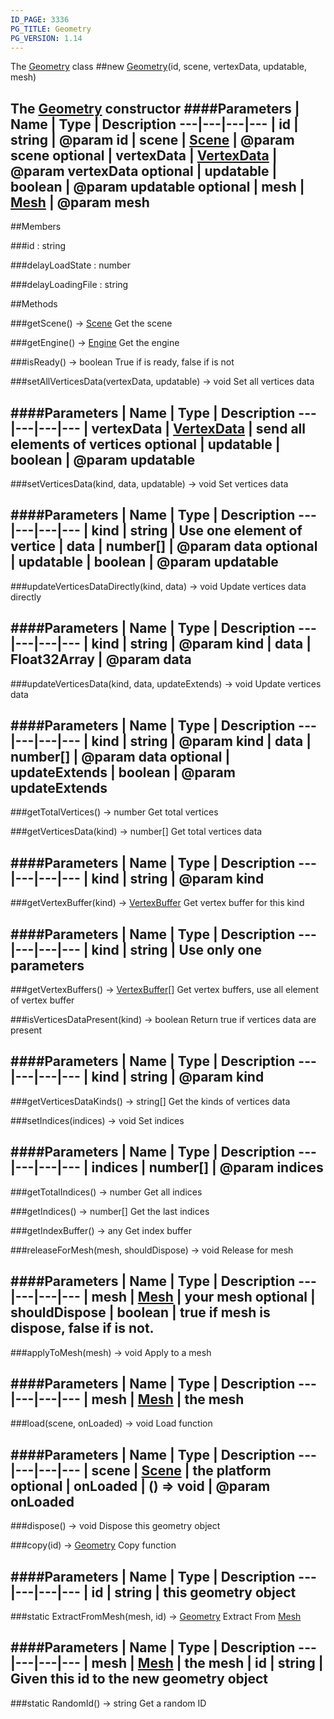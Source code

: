 ```yaml
---
ID_PAGE: 3336
PG_TITLE: Geometry
PG_VERSION: 1.14
---
```


The [Geometry](page.php?p=3336) class
##new [Geometry](page.php?p=3336)(id, scene, vertexData, updatable, mesh)

The [Geometry](page.php?p=3336) constructor
####Parameters
 | Name | Type | Description
---|---|---|---
 | id | string | @param id
 | scene | [Scene](page.php?p=3274) | @param scene
optional | vertexData | [VertexData](page.php?p=3338) | @param vertexData
optional | updatable | boolean | @param updatable
optional | mesh | [Mesh](page.php?p=3271) | @param mesh
---

##Members

###id : string


###delayLoadState : number


###delayLoadingFile : string




##Methods

###getScene() &rarr; [Scene](page.php?p=3274)
Get the scene


###getEngine() &rarr; [Engine](page.php?p=3247)
Get the engine


###isReady() &rarr; boolean
True if is ready, false if is not


###setAllVerticesData(vertexData, updatable) &rarr; void
Set all vertices data

####Parameters
 | Name | Type | Description
---|---|---|---
 | vertexData | [VertexData](page.php?p=3338) | send all elements of vertices
optional | updatable | boolean | @param updatable
---

###setVerticesData(kind, data, updatable) &rarr; void
Set vertices data

####Parameters
 | Name | Type | Description
---|---|---|---
 | kind | string | Use one element of vertice
 | data | number[] | @param data
optional | updatable | boolean | @param updatable
---

###updateVerticesDataDirectly(kind, data) &rarr; void
Update vertices data directly

####Parameters
 | Name | Type | Description
---|---|---|---
 | kind | string | @param kind
 | data | Float32Array | @param data
---

###updateVerticesData(kind, data, updateExtends) &rarr; void
Update vertices data

####Parameters
 | Name | Type | Description
---|---|---|---
 | kind | string | @param kind
 | data | number[] | @param data
optional | updateExtends | boolean | @param updateExtends
---

###getTotalVertices() &rarr; number
Get total vertices


###getVerticesData(kind) &rarr; number[]
Get total vertices data

####Parameters
 | Name | Type | Description
---|---|---|---
 | kind | string | @param kind
---

###getVertexBuffer(kind) &rarr; [VertexBuffer](page.php?p=3340)
Get vertex buffer for this kind

####Parameters
 | Name | Type | Description
---|---|---|---
 | kind | string | Use only one parameters
---

###getVertexBuffers() &rarr; [VertexBuffer](page.php?p=3340)[]
Get vertex buffers, use all element of vertex buffer


###isVerticesDataPresent(kind) &rarr; boolean
Return true if vertices data are present

####Parameters
 | Name | Type | Description
---|---|---|---
 | kind | string | @param kind
---

###getVerticesDataKinds() &rarr; string[]
Get the kinds of vertices data


###setIndices(indices) &rarr; void
Set indices

####Parameters
 | Name | Type | Description
---|---|---|---
 | indices | number[] | @param indices
---

###getTotalIndices() &rarr; number
Get all indices


###getIndices() &rarr; number[]
Get the last indices


###getIndexBuffer() &rarr; any
Get index buffer


###releaseForMesh(mesh, shouldDispose) &rarr; void
Release for mesh

####Parameters
 | Name | Type | Description
---|---|---|---
 | mesh | [Mesh](page.php?p=3271) | your mesh
optional | shouldDispose | boolean | true if mesh is dispose, false if is not.
---

###applyToMesh(mesh) &rarr; void
Apply to a mesh

####Parameters
 | Name | Type | Description
---|---|---|---
 | mesh | [Mesh](page.php?p=3271) | the mesh
---

###load(scene, onLoaded) &rarr; void
Load function

####Parameters
 | Name | Type | Description
---|---|---|---
 | scene | [Scene](page.php?p=3274) | the platform
optional | onLoaded | () =&gt; void | @param onLoaded
---

###dispose() &rarr; void
Dispose this geometry object


###copy(id) &rarr; [Geometry](page.php?p=3336)
Copy function

####Parameters
 | Name | Type | Description
---|---|---|---
 | id | string | this geometry object
---

###static ExtractFromMesh(mesh, id) &rarr; [Geometry](page.php?p=3336)
Extract From [Mesh](page.php?p=3271)

####Parameters
 | Name | Type | Description
---|---|---|---
 | mesh | [Mesh](page.php?p=3271) | the mesh
 | id | string | Given this id to the new geometry object
---

###static RandomId() &rarr; string
Get a random ID


